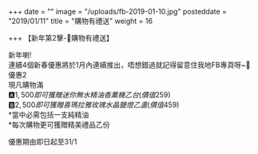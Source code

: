 +++
date = ""
image = "/uploads/fb-2019-01-10.jpg"
posteddate = "2019/01/11"
title = "購物有禮送"
weight = 16

+++
【新年第2擊-🎁購物有禮送】

新年喇!  
連續4個新春優惠將於1月內連續推出，唔想錯過就記得留意住我地FB專頁呀\~🌹  
優惠2  
現凡購物滿  
🅰$1,500即可獲贈迷你無水精油香薰機乙台 (價值$259)  
🅱$2,500即可獲贈喜瑪拉雅玫瑰水晶鹽燈乙盞 (價值$459)  
\*當中必需包括一支純精油  
\*每次購物更可獲贈精美禮品乙份

優惠期由即日起至31/1